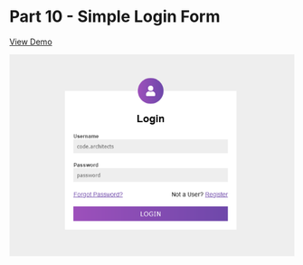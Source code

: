 # Part 10 - Simple Login Form

[View Demo](https://code-architects.github.io/15-Days-15-Projects/Part%2010%20-%20Simple%20Login%20Form)

![Preview for Simple Login Form](./preview.png)